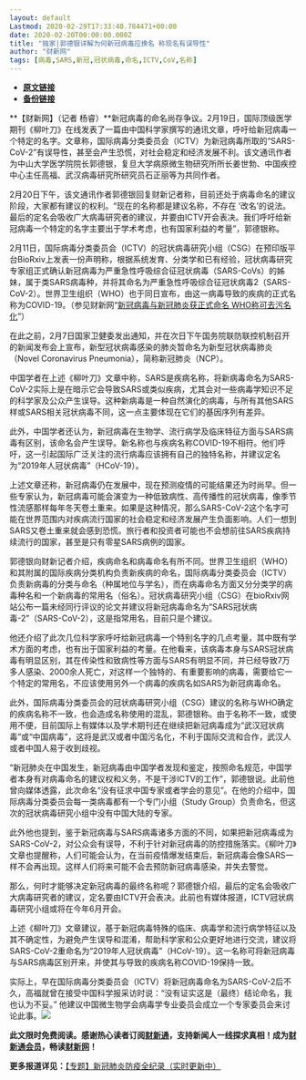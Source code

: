 ```yaml
---
layout: default
Lastmod: 2020-02-29T17:33:40.784471+00:00
date: 2020-02-20T00:00:00.000Z
title: "独家|郭德银详解为何新冠病毒应换名 称现名有误导性"
author: "财新网"
tags: [病毒,SARS,新冠,冠状病毒,命名,ICTV,CoV,名称]
---
```


* [**原文链接**](http://www.caixin.com/2020-02-20/101518009.html)
* [**备份链接**](http://archive.is/oKf4f)


**【财新网】（记者 杨睿）**新冠病毒的命名尚存争议。2月19日，国际顶级医学期刊《柳叶刀》在线发表了一篇由中国科学家撰写的通讯文章，呼吁给新冠病毒一个特定的名字。文章称，国际病毒分类委员会（ICTV）为新冠病毒所取的“SARS-CoV-2”有误导性，甚至会产生恐慌，对社会稳定和经济发展不利。该文通讯作者为中山大学医学院院长郭德银，复旦大学病原微生物研究所所长姜世勃、中国疾控中心主任高福、武汉病毒研究所研究员石正丽等为共同作者。

2月20日下午，该文通讯作者郭德银回复财新记者称，目前还处于病毒命名的建议阶段，大家都有建议的权利。“现在的名称都是建议名称，不存在 ‘改名’的说法。最后的定名会吸收广大病毒研究者的建议，并要由ICTV开会表决。我们呼吁给新冠病毒一个特定的名字主要出于学术考虑，也有国家利益的考量”，郭德银称。

2月11日，国际病毒分类委员会（ICTV）的冠状病毒研究小组（CSG）在预印版平台BioRxiv上发表一份声明称，根据系统发育、分类学和已有经验，冠状病毒研究专家组正式确认新冠病毒为严重急性呼吸综合征冠状病毒（SARS-CoVs）的姊妹，属于类SARS病毒种，并将其命名为严重急性呼吸综合征冠状病毒2（SARS-CoV-2）。世界卫生组织（WHO）也于同日宣布，由这一病毒导致的疾病的正式名称为COVID-19。（参见财新网“[新冠病毒与新冠肺炎获正式命名 WHO称可去污名化](http://science.caixin.com/2020-02-12/101514597.html)”）

在此之前，2月7日国家卫健委发出通知，并在次日下午国务院联防联控机制召开的新闻发布会上宣布，新型冠状病毒感染的肺炎暂命名为新型冠状病毒肺炎（Novel Coronavirus Pneumonia），简称新冠肺炎（NCP）。

中国学者在上述《柳叶刀》文章中称，SARS是疾病名称，将新病毒命名为SARS-CoV-2实际上是在暗示它会导致SARS或类似疾病，尤其会对一些病毒学知识不足的科学家及公众产生误导。这种新病毒是一种自然演化的病毒，与所有其他SARS样或SARS相关冠状病毒不同，这一点主要体现在它们的基因序列有差异。

此外，中国学者还认为，新冠病毒在生物学、流行病学及临床特征方面与SARS病毒有区别，该命名会产生误导。新名称也与疾病名称COVID-19不相符。他们呼吁，这一引起国际广泛关注的流行病毒应该拥有自己的独特名称，并建议定名为“2019年人冠状病毒”（HCoV-19）。

上述文章还称，新冠病毒仍在发展中，现在预测疫情的可能结果还为时尚早。但一些专家认为，新冠病毒可能会演变为一种低致病性、高传播性的冠状病毒，像季节性流感那样每年冬天卷土重来。如果是这种情况，那么SARS-CoV-2这个名字可能在世界范围内对疾病流行国家的社会稳定和经济发展产生负面影响。人们一想到SARS又卷土重来就会感到恐慌。旅行者和投资者可能也不会想前往SARS疾病持续流行的国家，甚至是只有零星SARS病例的国家。

郭德银向财新记者介绍，疾病命名和病毒命名有所不同。世界卫生组织（WHO）和其附属的国际疾病分类机构负责新疾病的命名，国际病毒分类委员会（ICTV）负责新病毒的分类与命名（种属地位与学名），而在病毒命名方面又分分类学的病毒种名和一个新病毒的常用名（俗名）。冠状病毒研究小组（CSG）在bioRxiv网站公布一篇未经同行评议的论文并建议将新冠病毒命名为“SARS冠状病毒-2”（SARS-CoV-2），这是指常用名，目前只是个建议。

他还介绍了此次几位科学家呼吁给新冠病毒一个特别名字的几点考量，其中既有学术方面的考虑，也有出于国家利益的考量。在他看来，该病毒本身与SARS冠状病毒有明显区别，其在传染性和致病性等方面与SARS有明显不同，并已经导致7万多人感染、2000余人死亡，对这样一个独特的、有重要影响的病毒，需要给它一个特定的常用名，不应该使用另外一个病毒的疾病名如SARS为新冠病毒命名。

此外，国际病毒分类委员会的冠状病毒研究小组（CSG）建议的名称与WHO确定的疾病名称不一致，也会造成名称使用的混乱，郭德银称。由于名称不一致，或使用不便，目前国际上有媒体以及学术期刊还在继续把新冠病毒成为“武汉冠状病毒”或“中国病毒”，这将是武汉或者中国污名化，不利于国际交流和合作，武汉人或者中国人易于收到歧视。

“新冠肺炎在中国发生，新冠病毒由中国学者发现和鉴定，按照命名规范，中国学者本身有对病毒命名的建议权和义务，不是干涉ICTV的工作”，郭德银说。此前他曾向媒体透露，此次命名“没有征求中国专家或者学会的意见”。在他的介绍中，国际病毒分类委员会每一类病毒都有一个专门小组（Study Group）负责命名，但这次的冠状病毒研究小组中没有中国大陆的专家。

此外他也提到，鉴于新冠病毒与SARS病毒诸多方面的不同，如果把新冠病毒成为SARS-CoV-2，对公众会有误导，不利于针对新冠病毒的防控措施落实。《柳叶刀》文章也提醒称，人们可能会认为，在当前疫情爆发结束后，新冠病毒会像SARS一样不会再出现。这样人们将来可能不会去预防新冠病毒感染，并失去警觉。

那么，何时才能够决定新冠病毒的最终名称呢？郭德银介绍，最后的定名会吸收广大病毒研究者的建议，定名要由ICTV开会表决。此前也有媒体报道，ICTV冠状病毒研究小组或将在今年6月开会。

上述《柳叶刀》文章建议，基于新冠病毒特殊的临床、病毒学和流行病学特征以及其不确定性，为避免产生误导和混淆，帮助科学家和公众更好地进行交流，建议将SARS-CoV-2重命名为“2019年人冠状病毒”（HCoV-19）。这一名称可将新冠病毒与SARS病毒区别开来，并使其与导致的疾病名称COVID-19保持一致。

实际上，早在国际病毒分类委员会（ICTV）将新冠病毒命名为SARS-CoV-2后不久，高福就曾在接受中国科学报采访时说：“没有证实这是（最终）结论命名，我也认为不妥。” 他建议中国微生物学会病毒学专业委员会成立一个专家委员会来讨论此事。[![](/images/post/d02a42d9cb3dec9320e5f550278911c7.ico)](http://www.caixin.com/2020-02-20/101518009.html)

**此文限时免费阅读。感谢热心读者订阅[财新通](http://mall.caixin.com/mall/web/product/product.html?id=733&originReferrer=appfree&channelSource=appfree)，支持新闻人一线探求真相！成为[财新通会员](http://mall.caixin.com/mall/web/list/list.html?type=127&originReferrer=appfree&channelSource=appfree)，畅读[财新网](https://datayi.cn/1lnZaaidYRRn)！**

**更多报道详见：**[【专题】新冠肺炎防疫全纪录（实时更新中）](http://m.app.caixin.com/m_topic_detail/1473.html)

